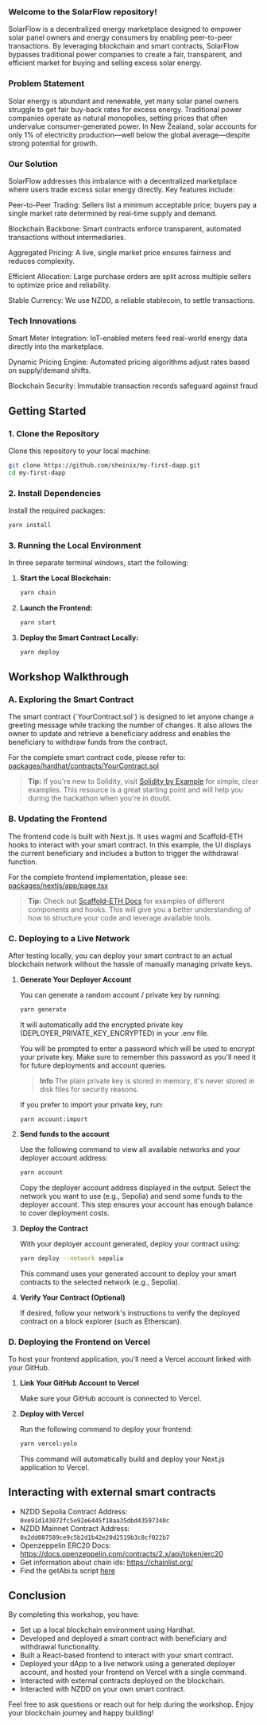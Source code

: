 ### Welcome to the SolarFlow repository!

SolarFlow is a decentralized energy marketplace designed to empower solar panel owners and energy consumers by enabling peer-to-peer transactions. By leveraging blockchain and smart contracts, SolarFlow bypasses traditional power companies to create a fair, transparent, and efficient market for buying and selling excess solar energy.

### Problem Statement

Solar energy is abundant and renewable, yet many solar panel owners struggle to get fair buy-back rates for excess energy. Traditional power companies operate as natural monopolies, setting prices that often undervalue consumer-generated power. In New Zealand, solar accounts for only 1% of electricity production—well below the global average—despite strong potential for growth.

### Our Solution

SolarFlow addresses this imbalance with a decentralized marketplace where users trade excess solar energy directly. Key features include:

Peer-to-Peer Trading: Sellers list a minimum acceptable price; buyers pay a single market rate determined by real-time supply and demand.

Blockchain Backbone: Smart contracts enforce transparent, automated transactions without intermediaries.

Aggregated Pricing: A live, single market price ensures fairness and reduces complexity.

Efficient Allocation: Large purchase orders are split across multiple sellers to optimize price and reliability.

Stable Currency: We use NZDD, a reliable stablecoin, to settle transactions.

### Tech Innovations

Smart Meter Integration: IoT-enabled meters feed real-world energy data directly into the marketplace.

Dynamic Pricing Engine: Automated pricing algorithms adjust rates based on supply/demand shifts.

Blockchain Security: Immutable transaction records safeguard against fraud

## Getting Started

### 1. Clone the Repository

Clone this repository to your local machine:

```bash
git clone https://github.com/sheinix/my-first-dapp.git
cd my-first-dapp
```

### 2. Install Dependencies

Install the required packages:

```bash
yarn install
```

### 3. Running the Local Environment

In three separate terminal windows, start the following:

1. **Start the Local Blockchain:**

   ```bash
   yarn chain
   ```

2. **Launch the Frontend:**

   ```bash
   yarn start
   ```

3. **Deploy the Smart Contract Locally:**

   ```bash
   yarn deploy
   ```


## Workshop Walkthrough

### A. Exploring the Smart Contract

The smart contract (\`YourContract.sol\`) is designed to let anyone change a greeting message while tracking the number of changes. It also allows the owner to update and retrieve a beneficiary address and enables the beneficiary to withdraw funds from the contract.

For the complete smart contract code, please refer to:  
[packages/hardhat/contracts/YourContract.sol](packages/hardhat/contracts/YourContract.sol)

> **Tip:** If you're new to Solidity, visit [Solidity by Example](https://solidity-by-example.org/) for simple, clear examples. This resource is a great starting point and will help you during the hackathon when you're in doubt.


### B. Updating the Frontend

The frontend code is built with Next.js. It uses wagmi and Scaffold-ETH hooks to interact with your smart contract. In this example, the UI displays the current beneficiary and includes a button to trigger the withdrawal function.

For the complete frontend implementation, please see:  
[packages/nextjs/app/page.tsx](packages/nextjs/app/page.tsx)

> **Tip:** Check out [Scaffold-ETH Docs](https://docs.scaffoldeth.io/) for examples of different components and hooks. This will give you a better understanding of how to structure your code and leverage available tools.


### C. Deploying to a Live Network

After testing locally, you can deploy your smart contract to an actual blockchain network without the hassle of manually managing private keys.

1. **Generate Your Deployer Account**

   You can generate a random account / private key by running:

   ```bash
   yarn generate
   ```

    It will automatically add the encrypted private key (DEPLOYER_PRIVATE_KEY_ENCRYPTED) in your .env file.
    
    You will be prompted to enter a password which will be used to encrypt your private key. Make sure to remember this password as you'll need it for future deployments and account queries.

    > **Info** The plain private key is stored in memory, it's never stored in disk files for security reasons.

    If you prefer to import your private key, run:

    ```
    yarn account:import
    ```

2. **Send funds to the account**

    Use the following command to view all available networks and your deployer account address:

    ```bash
    yarn account
    ```

    Copy the deployer account address displayed in the output. Select the network you want to use (e.g., Sepolia) and send some funds to the deployer account. This step ensures your account has enough balance to cover deployment costs.

2. **Deploy the Contract**

   With your deployer account generated, deploy your contract using:

   ```bash
   yarn deploy --network sepolia
   ```

   This command uses your generated account to deploy your smart contracts to the selected network (e.g., Sepolia).

3. **Verify Your Contract (Optional)**

   If desired, follow your network's instructions to verify the deployed contract on a block explorer (such as Etherscan).

### D. Deploying the Frontend on Vercel

To host your frontend application, you'll need a Vercel account linked with your GitHub.

1. **Link Your GitHub Account to Vercel**

   Make sure your GitHub account is connected to Vercel.

2. **Deploy with Vercel**

   Run the following command to deploy your frontend:

   ```bash
   yarn vercel:yolo
   ```

   This command will automatically build and deploy your Next.js application to Vercel.


## Interacting with external smart contracts

- NZDD Sepolia Contract Address: `0xe91d143072fc5e92e6445f18aa35dbd43597340c`
- NZDD Mainnet Contract Address: `0x2dd087589ce9c5b2d1b42e20d2519b3c8cf022b7`
- Openzeppelin ERC20 Docs: https://docs.openzeppelin.com/contracts/2.x/api/token/erc20
- Get information about chain ids: https://chainlist.org/
- Find the getAbi.ts script [here](packages/hardhat/scripts/getAbi.ts)


## Conclusion

By completing this workshop, you have:

- Set up a local blockchain environment using Hardhat.
- Developed and deployed a smart contract with beneficiary and withdrawal functionality.
- Built a React-based frontend to interact with your smart contract.
- Deployed your dApp to a live network using a generated deployer account, and hosted your frontend on Vercel with a single command.
- Interacted with external contracts deployed on the blockchain.
- Interacted with NZDD on your own smart contract.

Feel free to ask questions or reach out for help during the workshop. Enjoy your blockchain journey and happy building!
